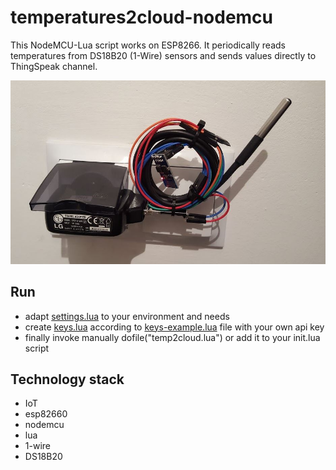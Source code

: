 # temperatures2cloud-nodemcu

This NodeMCU-Lua script works on ESP8266. 
It periodically reads temperatures from DS18B20 (1-Wire) sensors and sends values directly to ThingSpeak channel.

![sample](doc/img/application.JPG)
  
## Run
* adapt [settings.lua](settings.lua) to your environment and needs
* create [keys.lua](keys.lua) according to [keys-example.lua](keys-example.lua) file with your own api key
* finally invoke manually dofile("temp2cloud.lua") or add it to your init.lua script


## Technology stack
* IoT
* esp82660
* nodemcu
* lua
* 1-wire
* DS18B20

